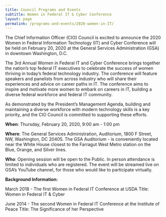 ```yaml
---
title: Council Programs and Events
subtitle: Women in Federal IT & Cyber Conference
layout: page
permalink: /programs-and-events/2020-women-in-IT/
---
```


The Chief Information Officer (CIO) Council is excited to announce the 2020 Women in Federal Information Technology (IT) and Cyber Conference will be held on February 20, 2020 at the General Services Administration (GSA) in downtown Washington, D.C.  

The 3rd Annual Women in Federal IT and Cyber Conference brings together the nation’s top federal IT executives to celebrate the success of women thriving in today’s federal technology industry. The conference will feature speakers and panelists from across industry who will share their experiences and advice on career paths in IT. The conference aims to inspire and motivate more women to embark on careers in IT, building a diverse federal workforce and federal IT community.

As demonstrated by the President’s Management Agenda, building and maintaining a diverse workforce with modern technology skills is a key priority, and the CIO Council is committed to supporting these efforts.

**When**: Thursday, February 20, 2020, 9:00 am - 1:00 pm

**Where**: The General Services Administration, Auditorium, 1800 F Street, NW, Washington, DC 20405. The GSA Auditorium - is conveniently located near the White House closest to the Farragut West Metro station on the Blue, Orange, and Silver lines.  

**Who**: Opening session will be open to the Public. In person attendance is limited to individuals who are registered. The event will be streamed live on GSA’s YouTube channel, for those who would like to participate virtually.

**Background Information:**

March 2018 - The first Women in Federal IT Conference at USDA
Title: Women in Federal IT & Cyber

June 2014 - The second Women in Federal IT Conference at the Institute of Peace
Title: The Significance of her Perspective

